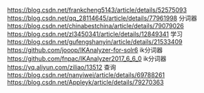 https://blog.csdn.net/frankcheng5143/article/details/52575093
https://blog.csdn.net/qq_28114645/article/details/77961998 分词器
https://blog.csdn.net/chinabestchina/article/details/79079026
https://blog.csdn.net/zl3450341/article/details/12849341 学习
https://blog.csdn.net/gufengshanyin/article/details/21533409
https://github.com/jooop/IKAnalyzer-for-solr6 ik分词器
https://github.com/fnpac/IKAnalyzer2017_6_6_0 ik分词器
https://yq.aliyun.com/ziliao/13512 查询
https://blog.csdn.net/nanyiwei/article/details/69788261
https://blog.csdn.net/Appleyk/article/details/79270363